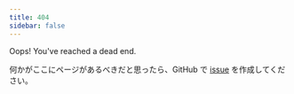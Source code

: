 ```yaml
---
title: 404
sidebar: false
---
```


Oops! You've reached a dead end.

何かがここにページがあるべきだと思ったら、GitHub で [issue](https://github.com/numpy/numpy.org/issues) を作成してください。
